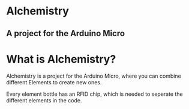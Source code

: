 # Alchemistry

## A project for the Arduino Micro


# What is Alchemistry?
Alchemistry is a project for the Arduino Micro, where you can combine different
Elements to create new ones.

Every element bottle has an RFID chip, which is needed to seperate the different elements in the code. 
